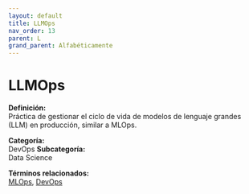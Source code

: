 ```yaml
---
layout: default
title: LLMOps
nav_order: 13
parent: L
grand_parent: Alfabéticamente
---
```


# LLMOps

**Definición:**  
Práctica de gestionar el ciclo de vida de modelos de lenguaje grandes (LLM) en producción, similar a MLOps.

**Categoría:**  
DevOps 
**Subcategoría:**  
Data Science

**Términos relacionados:**  
[MLOps](https://maleniski.github.io/diccionario-angl-tec-mx/docs/alfabeticamente/M/mlops.html), [DevOps](https://maleniski.github.io/diccionario-angl-tec-mx/docs/alfabeticamente/D/devops.html)
